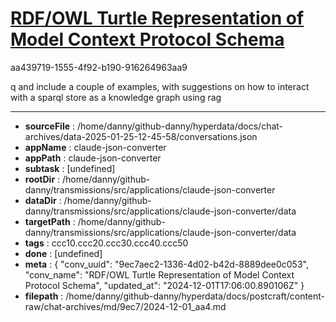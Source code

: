 # [RDF/OWL Turtle Representation of Model Context Protocol Schema](https://claude.ai/chat/9ec7aec2-1336-4d02-b42d-8889dee0c053)

aa439719-1555-4f92-b190-916264963aa9

q and include a couple of examples, with suggestions on how to interact with a sparql store as a knowledge graph using rag

---

* **sourceFile** : /home/danny/github-danny/hyperdata/docs/chat-archives/data-2025-01-25-12-45-58/conversations.json
* **appName** : claude-json-converter
* **appPath** : claude-json-converter
* **subtask** : [undefined]
* **rootDir** : /home/danny/github-danny/transmissions/src/applications/claude-json-converter
* **dataDir** : /home/danny/github-danny/transmissions/src/applications/claude-json-converter/data
* **targetPath** : /home/danny/github-danny/transmissions/src/applications/claude-json-converter/data
* **tags** : ccc10.ccc20.ccc30.ccc40.ccc50
* **done** : [undefined]
* **meta** : {
  "conv_uuid": "9ec7aec2-1336-4d02-b42d-8889dee0c053",
  "conv_name": "RDF/OWL Turtle Representation of Model Context Protocol Schema",
  "updated_at": "2024-12-01T17:06:00.890106Z"
}
* **filepath** : /home/danny/github-danny/hyperdata/docs/postcraft/content-raw/chat-archives/md/9ec7/2024-12-01_aa4.md